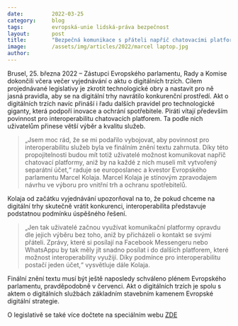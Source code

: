 ```yaml
---
date:         2022-03-25
category:     blog
tags:         evropská-unie lidská-práva bezpečnost 
layout:       post
title:        "Bezpečná komunikace s přáteli napříč chatovacími platformami. Díky Pirátům v Evropském parlamentu budou mít technologičtí giganti konkurenci"
image:        /assets/img/articles/2022/marcel laptop.jpg
author:       
---
```


Brusel, 25. března 2022 – Zástupci Evropského parlamentu, Rady a Komise dokončili včera večer vyjednávání o aktu o digitálních trzích. Cílem projednávané legislativy je zkrotit technologické obry a nastavit pro ně jasná pravidla, aby se na digitální trhy navrátilo konkurenční prostředí. Akt o digitálních trzích navíc přináší i řadu dalších pravidel pro technologické giganty, která podpoří inovace a ochrání spotřebitele. Piráti vítají především povinnost pro interoperabilitu chatovacích platforem. Ta podle nich uživatelům přinese větší výběr a kvalitu služeb.

> „Jsem moc rád, že se mi podařilo vybojovat, aby povinnost pro interoperabilitu služeb byla ve finálním znění textu zahrnuta. Díky této propojitelnosti budou mít totiž uživatelé možnost komunikovat napříč chatovací platformy, aniž by na každé z nich museli mít vytvořený separátní účet,“ raduje se europoslanec a kvestor Evropského parlamentu Marcel Kolaja. Marcel Kolaja je stínovým zpravodajem návrhu ve výboru pro vnitřní trh a ochranu spotřebitelů.

Kolaja od začátku vyjednávání upozorňoval na to, že pokud chceme na digitální trhy skutečně vrátit konkurenci, interoperabilita představuje podstatnou podmínku úspěšného řešení.

> „Jen tak uživatelé začnou využívat komunikační platformy opravdu dle jejich výběru bez toho, aniž by přicházeli o kontakt se svými přáteli. Zprávy, které si posílají na Facebook Messengeru nebo WhatsAppu by tak měly jít snadno posílat i do dalších platforem, které možnost interoperability využijí. Díky podmínce pro interoperabilitu postačí jeden účet,“ vysvětluje dále Kolaja.

Finální znění textu musí být ještě naposledy schváleno plénem Evropského parlamentu, pravděpodobně v červenci. Akt o digitálních trzích je spolu s aktem o digitálních službách základním stavebním kamenem Evropské digitální strategie.

O legislativě se také více dočtete na speciálním webu [ZDE](https://www.zkrotmeobry.cz.)

